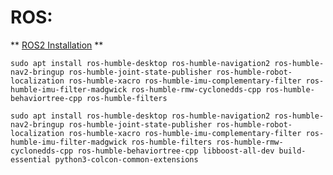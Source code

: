 # ROS:
** [ROS2 Installation](https://docs.ros.org/en/humble/Installation/Ubuntu-Install-Debs.html) **

    sudo apt install ros-humble-desktop ros-humble-navigation2 ros-humble-nav2-bringup ros-humble-joint-state-publisher ros-humble-robot-localization ros-humble-xacro ros-humble-imu-complementary-filter ros-humble-imu-filter-madgwick ros-humble-rmw-cyclonedds-cpp ros-humble-behaviortree-cpp ros-humble-filters

    sudo apt install ros-humble-desktop ros-humble-navigation2 ros-humble-nav2-bringup ros-humble-joint-state-publisher ros-humble-robot-localization ros-humble-xacro ros-humble-imu-complementary-filter ros-humble-imu-filter-madgwick ros-humble-filters ros-humble-rmw-cyclonedds-cpp ros-humble-behaviortree-cpp libboost-all-dev build-essential python3-colcon-common-extensions